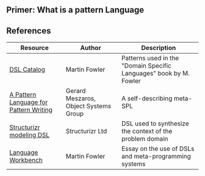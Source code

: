 ## Primer: What is a pattern Language

## 

## References

 | Resource | Author | Description |
 |---|---|---|
 | [DSL Catalog](https://www.martinfowler.com/dslCatalog/index.html)| Martin Fowler | Patterns used in the "Domain Specific Languages" book by M. Fowler|
 | [A Pattern Language for Pattern Writing](https://www.hillside.net/index.php/a-pattern-language-for-pattern-writing) | Gerard Meszaros, Object Systems Group| A self-describing meta-SPL |
| [Structurizr modeling DSL](https://github.com/structurizr/dsl) | Structurizr Ltd | DSL used to synthesize the context of the problem domain
| [Language Workbench](https://www.martinfowler.com/articles/languageWorkbench.html) | Martin Fowler | Essay on the use of DSLs and meta-programming systems|
